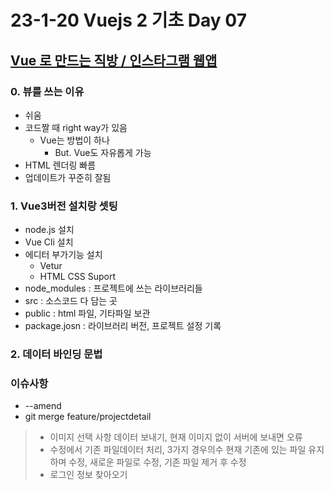 # 23-1-20 Vuejs 2 기초 Day 07

## [Vue 로 만드는 직방 / 인스타그램 웹앱](https://www.youtube.com/watch?v=-tVaahsXpwk&list=PLfLgtT94nNq3Br68sEe26jkOqCPK_8UQ-)

### 0. 뷰를 쓰는 이유

- 쉬움
- 코드짤 때 right way가 있음
  - Vue는 방법이 하나
    - But. Vue도 자유롭게 가능
- HTML 렌더링 빠름
- 업데이트가 꾸준히 잘됨

### 1. Vue3버전 설치랑 셋팅

- node.js 설치
- Vue Cli 설치
- 에디터 부가기능 설치
  - Vetur
  - HTML CSS Suport
- node_modules : 프로젝트에 쓰는 라이브러리들
- src : 소스코드 다 담는 곳
- public : html 파일, 기타파일 보관
- package.josn : 라이브러리 버전, 프로젝트 설정 기록

### 2. 데이터 바인딩 문법



### 이슈사항

- --amend
- git merge feature/projectdetail

> - 이미지 선택 사항 데이터 보내기, 현재 이미지 없이 서버에 보내면 오류
> - 수정에서 기존 파일데이터 처리, 3가지 경우의수 현재 기존에 있는 파일 유지하며 수정, 새로운 파일로 수정, 기존 파일 제거 후 수정
> - 로그인 정보 찾아오기

